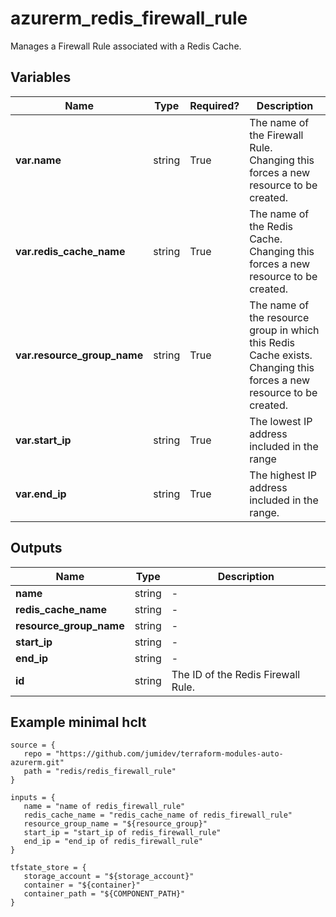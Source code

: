 # azurerm_redis_firewall_rule

Manages a Firewall Rule associated with a Redis Cache.

## Variables

| Name | Type | Required? |  Description |
| ---- | ---- | --------- |  ----------- |
| **var.name** | string | True | The name of the Firewall Rule. Changing this forces a new resource to be created. | 
| **var.redis_cache_name** | string | True | The name of the Redis Cache. Changing this forces a new resource to be created. | 
| **var.resource_group_name** | string | True | The name of the resource group in which this Redis Cache exists. Changing this forces a new resource to be created. | 
| **var.start_ip** | string | True | The lowest IP address included in the range | 
| **var.end_ip** | string | True | The highest IP address included in the range. | 



## Outputs

| Name | Type | Description |
| ---- | ---- | --------- | 
| **name** | string  | - | 
| **redis_cache_name** | string  | - | 
| **resource_group_name** | string  | - | 
| **start_ip** | string  | - | 
| **end_ip** | string  | - | 
| **id** | string  | The ID of the Redis Firewall Rule. | 

## Example minimal hclt

```hcl
source = {
   repo = "https://github.com/jumidev/terraform-modules-auto-azurerm.git" 
   path = "redis/redis_firewall_rule" 
}

inputs = {
   name = "name of redis_firewall_rule" 
   redis_cache_name = "redis_cache_name of redis_firewall_rule" 
   resource_group_name = "${resource_group}" 
   start_ip = "start_ip of redis_firewall_rule" 
   end_ip = "end_ip of redis_firewall_rule" 
}

tfstate_store = {
   storage_account = "${storage_account}" 
   container = "${container}" 
   container_path = "${COMPONENT_PATH}" 
}


```